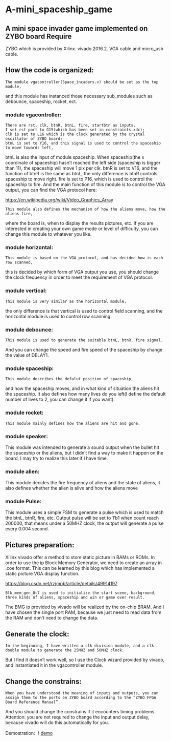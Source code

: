 # A-mini_spaceship_game
A mini space invader game implemented on ZYBO board
Require
-------
ZYBO which is provided by Xilinx. 
vivado 2016.2.
VGA cable and micro_usb cable.

How the code is organized:
--------
	The module vgacontroller(Space_incaders.v) should be set as the top module, 
  and this module has instanced those necessary sub_modules such as debounce, 
  spaceship, rocket, ect.
  
### module vgacontroller:
	There are rst, clk, btnR, btnL, fire, startbtn as inputs. 
	I set rst port to G15(which has been set in constraints.xdc);
	clk is set to L16 which is the clock generated by the crystal oscillator of ZYBO board;
	btnL is set to Y16, and this signal is used to control the spaceship to move towards left, 
  btnL is also the input of module spaceship. When spaceship(the x coordinate of spaceship) hasn’t reached the left side
  (spaceship is bigger than 11), the spaceship will move 1 pix per clk.
	btnR is set to V16, and the function of btnR is the same as btnL, the only difference is btnR controls spaceship to move right.
	fire is set to P16, which is used to control the spaceship to fire.
	And the main function of this module is to control the VGA output, you can find the VGA protocol here:
	
https://en.wikipedia.org/wiki/Video_Graphics_Array
	
	This module also defines the mechanism of how the aliens move, how the aliens fire,
  where the board is, when to display the results pictures, etc. 
  If you are interested in creating your own game mode or level of difficulty, you can change this module to whatever you like.

### module horizontal:

	This module is based on the VGA protocol, and has decided how is each row scanned, 
  this is decided by which form of VGA output you use, 
  you should change the clock frequency in order to meet the requirement of VGA protocol.

### module vertical:

	This module is very similar as the horizontal module, 
  the only difference is that vertical is used to control field scanning, 
  and the horizontal module is used to control row scanning.

### module debounce:

	This module is used to generate the suitable btnL, btnR, fire signal. 
  And you can change the speed and fire speed of the spaceship by change the value of DELAY1.

### module spaceship:

	This module describes the defalut position of spaceship, 
  and how the spaceship moves, and in what kind of situation the aliens hit the spaceship. 
  It also defines how many lives do you left(I define the default number of lives to 2, you can change it if you want).

### module rocket:

	This module mainly defines how the aliens are hit and gone.

### module speaker:

This module was intended to generate a sound output when the bullet hit the spaceship or the aliens, 
but I didn’t find a way to make it happen on the board, I may try to realize this later if I have time.

### module alien:

This module decides the fire frequency of aliens and the state of aliens, 
it also defines whether the alien is alive and how the aliens move

### module Pulse:

This module uses a simple FSM to generate a pulse which is used to match the btnL, btnR, fire, etc. 
Output pulse will be set to 1’b1 when count reach 200000, that means under a 50MHZ clock, 
the output will generate a pulse every 0.004 second.

Pictures preparation:
----------------
Xilinx vivado offer a method to store static picture in RAMs or ROMs. 
In order to use the ip Block Memory Generator, we need to create an array in .coe format. 
This can be learned by this blog which has implemented a static picture VGA display function.

https://blog.csdn.net/rzjmpb/article/details/49914197
	
	Blk_mem_gen_0~7 is used to initialize the start scene, background, three kinds of aliens, spaceship and win or game over result. 
  The BMG ip provided by vivado will be realized by the on-chip BRAM. 
  And I have chosen the single port RAM, because we just need to read data from the RAM and don’t need to change the data. 

Generate the clock:
-----------------
	In the beginning, I have written a clk division module, and a clk double module to generate the 25MHZ and 50MHZ clock. 
  But I find it doesn’t work well, so I use the Clock wizard provided by vivado, and instantiated it in the vgacontroller module.

Change the constrains:
-----------
	When you have understood the meaning of inputs and outputs, you can assign them to the ports on ZYBO board according to the “ZYBO FPGA Board Reference Manual”. 
  And you should change the constrains if it encounters timing problems. 
	Attention: you are not required to change the input and output delay, because vivado will do this automatically for you.

Demostration:
！[demo](https://raw.githubusercontent.com/junlinwan/A-mini_spaceship_game/master/img/demo.png)

